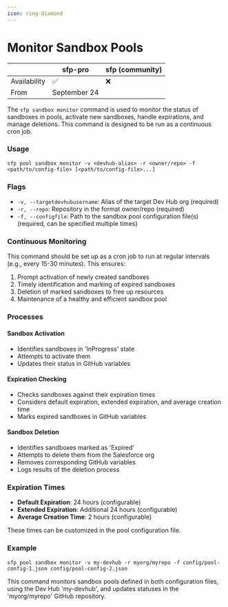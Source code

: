 ```yaml
---
icon: ring-diamond
---
```


# Monitor Sandbox Pools

|              | sfp-pro      | sfp (community) |
| ------------ | ------------ | --------------- |
| Availability | ✅            | ❌               |
| From         | September 24 |                 |

The `sfp sandbox monitor` command is used to monitor the status of sandboxes in pools, activate new sandboxes, handle expirations, and manage deletions. This command is designed to be run as a continuous cron job.

### Usage

```
sfp pool sandbox monitor -v <devhub-alias> -r <owner/repo> -f <path/to/config-file> [<path/to/config-file>...]
```

### Flags

* `-v, --targetdevhubusername`: Alias of the target Dev Hub org (required)
* `-r, --repo`: Repository in the format owner/repo (required)
* `-f, --configfile`: Path to the sandbox pool configuration file(s) (required, can be specified multiple times)

### Continuous Monitoring

This command should be set up as a cron job to run at regular intervals (e.g., every 15-30 minutes). This ensures:

1. Prompt activation of newly created sandboxes
2. Timely identification and marking of expired sandboxes
3. Deletion of marked sandboxes to free up resources
4. Maintenance of a healthy and efficient sandbox pool

### Processes

#### Sandbox Activation

* Identifies sandboxes in 'InProgress' state
* Attempts to activate them
* Updates their status in GitHub variables

#### Expiration Checking

* Checks sandboxes against their expiration times
* Considers default expiration, extended expiration, and average creation time
* Marks expired sandboxes in GitHub variables

#### Sandbox Deletion

* Identifies sandboxes marked as 'Expired'
* Attempts to delete them from the Salesforce org
* Removes corresponding GitHub variables
* Logs results of the deletion process

### Expiration Times

* **Default Expiration**: 24 hours (configurable)
* **Extended Expiration**: Additional 24 hours (configurable)
* **Average Creation Time**: 2 hours (configurable)

These times can be customized in the pool configuration file.

### Example

```
sfp pool sandbox monitor -v my-devhub -r myorg/myrepo -f config/pool-config-1.json config/pool-config-2.json
```

This command monitors sandbox pools defined in both configuration files, using the Dev Hub 'my-devhub', and updates statuses in the 'myorg/myrepo' GitHub repository.
